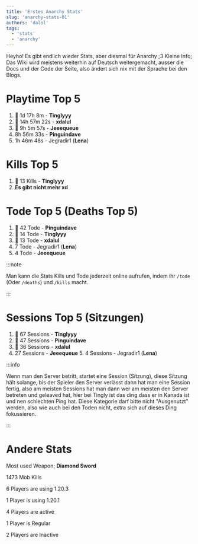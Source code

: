 ```yaml
---
title: 'Erstes Anarchy Stats'
slug: 'anarchy-stats-01'
authors: 'dalol'
tags:
  - 'stats'
  - 'anarchy'
---
```


Heyho! Es gibt endlich wieder Stats, aber diesmal für Anarchy ;3 Kleine Info; Das Wiki wird meistens weiterhin auf Deutsch weitergemacht, ausser die Docs und der Code der Seite, also ändert sich nix mit der Sprache bei den Blogs.


# Playtime Top 5

1. 🥇 1d 17h 8m - **Tinglyyy**
2. 🥈 14h 57m 22s - **xdalul**
3. 🥉 9h 5m 57s	- **Jeeequeue**
4. 8h 56m 33s - **Pinguindave**
5. 1h 46m 48s - Jegradir1 (**Lena**)


# Kills Top 5

1. 🥇 13 Kills - **Tinglyyy** 
2. **Es gibt nicht mehr xd**



# Tode Top 5 (Deaths Top 5)

1. 🥇 42 Tode - **Pinguindave**
2. 🥈 14 Tode - **Tinglyyy**
3. 🥉 13 Tode - **xdalul**
4. 7 Tode - Jegradir1 (**Lena**)
5. 4 Tode - **Jeeequeue**

:::note

Man kann die Stats Kills und Tode jederzeit online aufrufen, indem ihr `/tode` (Oder `/deaths`) und `/kills` macht.

:::



# Sessions Top 5 (Sitzungen)

1. 🥇 67 Sessions - **Tinglyyy**
2. 🥈 47 Sessions - **Pinguindave**
3. 🥉 36 Sessions - **xdalul**
4. 27 Sessions - **Jeeequeue**
   5. 4 Sessions - Jegradir1 (**Lena**)


:::info

Wenn man den Server betritt, startet eine Session (Sitzung), diese Sitzung hält solange, bis der Spieler den Server verlässt dann hat man eine Session fertig, also am meisten Sessions hat man dann wer am meisten den Server betreten und geleaved hat, hier bei Tingly ist das ding dass er in Kanada ist und nen schlechten Ping hat. Diese Kategorie darf bitte nicht "Ausgenutzt" werden, also wie auch bei den Toden nicht, extra sich auf dieses Ding fokussieren.

:::


# Andere Stats


Most used Weapon; **Diamond Sword**

1473 Mob Kills

6 Players are using 1.20.3

1 Player is using 1.20.1

4 Players are active 

1 Player is Regular

2 Players are Inactive